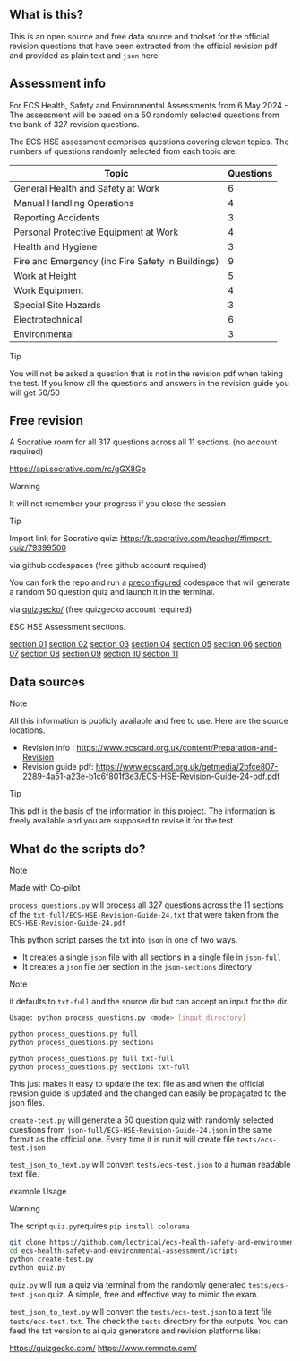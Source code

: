 ## What is this?

This is an open source and free data source and toolset for the official revision questions that have been extracted from the official revision pdf and provided as plain text and `json` here.

## Assessment info

For ECS Health, Safety and Environmental Assessments from 6 May 2024 - The assessment will be based on a 50 randomly selected questions from the bank of 327 revision questions.

The ECS HSE assessment comprises questions covering eleven topics. The numbers of questions randomly selected from each topic are:

| Topic                                             | Questions |
| ------------------------------------------------- | --------- |
| General Health and Safety at Work                 | 6         |
| Manual Handling Operations                        | 4         |
| Reporting Accidents                               | 3         |
| Personal Protective Equipment at Work             | 4         |
| Health and Hygiene                                | 3         |
| Fire and Emergency (inc Fire Safety in Buildings) | 9         |
| Work at Height                                    | 5         |
| Work Equipment                                    | 4         |
| Special Site Hazards                              | 3         |
| Electrotechnical                                  | 6         |
| Environmental                                     | 3         |

> [!TIP]
> You will not be asked a question that is not in the revision pdf when taking the test. If you know all the questions and answers in the revision guide you will get 50/50

## Free revision

A Socrative room for all 317 questions across all 11 sections. (no account required)

https://api.socrative.com/rc/gGX8Gp

> [!WARNING]
> It will not remember your progress if you close the session

> [!TIP]
> Import link for Socrative quiz: https://b.socrative.com/teacher/#import-quiz/79399500

via github codespaces (free github account required)

You can fork the repo and run a [preconfigured](.devcontainer/devcontainer.json) codespace that will generate a random 50 question quiz and launch it in the terminal.

via [quizgecko/](https://quizgecko.com/) (free quizgecko account required)

ESC HSE Assessment sections.

[section 01](https://quizgecko.com/learn/cdm-acronyms-quiz-v7odgk)
[section 02](https://quizgecko.com/learn/safety-in-load-lifting-hazards-sjfylw)
[section 03](https://quizgecko.com/learn/manual-handling-injury-protocol-n5udx2)
[section 04](https://quizgecko.com/learn/dust-safety-quiz-dsim6j)
[section 05](https://quizgecko.com/learn/asbestos-awareness-and-safety-regulations-kqvpcx)
[section 06](https://quizgecko.com/learn/fire-safety-and-emergency-procedures-quiz-keivsw)
[section 07](https://quizgecko.com/learn/construction-site-safety-quiz-b7ztwm)
[section 08](https://quizgecko.com/learn/safety-guidelines-for-machinery-operation-w5gh36)
[section 09](https://quizgecko.com/learn/confined-space-safety-permit-systems-p69sw7)
[section 10](https://quizgecko.com/learn/electricity-at-work-regulations-quiz-510znd)
[section 11](https://quizgecko.com/learn/hazardous-waste-disposal-procedures-oswtjt)

## Data sources

> [!NOTE]
> All this information is publicly available and free to use. Here are the source locations.

- Revision info : https://www.ecscard.org.uk/content/Preparation-and-Revision
- Revision guide pdf: https://www.ecscard.org.uk/getmedia/2bfce807-2289-4a51-a23e-b1c6f801f3e3/ECS-HSE-Revision-Guide-24-pdf.pdf

> [!TIP]
> This pdf is the basis of the information in this project. The information is freely available and you are supposed to revise it for the test.

## What do the scripts do?

> [!NOTE]
> Made with Co-pilot

`process_questions.py` will process all 327 questions across the 11 sections of the `txt-full/ECS-HSE-Revision-Guide-24.txt` that were taken from the `ECS-HSE-Revision-Guide-24.pdf`

This python script parses the txt into `json` in one of two ways.

- It creates a single `json` file with all sections in a single file in `json-full`
- It creates a `json` file per section in the `json-sections` directory

> [!NOTE]
> it defaults to `txt-full` and the source dir but can accept an input for the dir.

```bash
Usage: python process_questions.py <mode> [input_directory]
```

```bash
python process_questions.py full
python process_questions.py sections

python process_questions.py full txt-full
python process_questions.py sections txt-full
```

This just makes it easy to update the text file as and when the official revision guide is updated and the changed can easily be propagated to the json files.

`create-test.py` will generate a 50 question quiz with randomly selected questions from `json-full/ECS-HSE-Revision-Guide-24.json` in the same format as the official one. Every time it is run it will create file `tests/ecs-test.json`

`test_json_to_text.py` will convert `tests/ecs-test.json` to a human readable text file.

example Usage

> [!WARNING]
> The script `quiz.py`requires `pip install colorama`

```bash
git clone https://github.com/lectrical/ecs-health-safety-and-environmental-assessment.git
cd ecs-health-safety-and-environmental-assessment/scripts
python create-test.py
python quiz.py
```

`quiz.py` will run a quiz via terminal from the randomly generated `tests/ecs-test.json` quiz. A simple, free and effective way to mimic the exam.

`test_json_to_text.py` will convert the `tests/ecs-test.json` to a text file `tests/ecs-test.txt`. The check the `tests` directory for the outputs. You can feed the txt version to ai quiz generators and revision platforms like:

https://quizgecko.com/
https://www.remnote.com/
